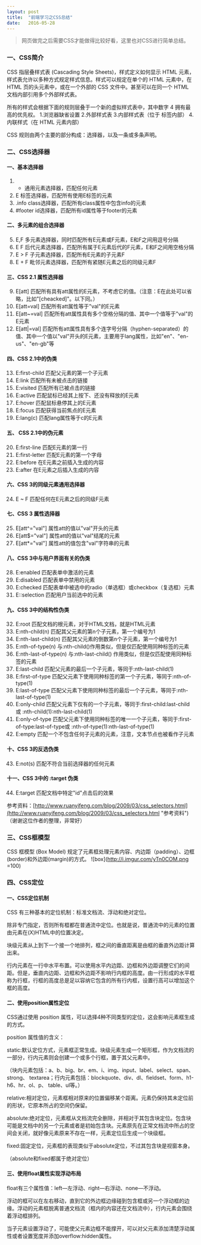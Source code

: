```yaml
---
layout: post
title:  "前端学习之CSS总结"
date:   2016-05-28
---
```



> 网页做完之后需要CSS才能做得比较好看，这里也对CSS进行简单总结。

### 一、CSS简介
CSS 指层叠样式表 (Cascading Style Sheets)，样式定义如何显示 HTML 元素，样式表允许以多种方式规定样式信息。样式可以规定在单个的 HTML 元素中，在 HTML 页的头元素中，或在一个外部的 CSS 文件中。甚至可以在同一个 HTML 文档内部引用多个外部样式表。

所有的样式会根据下面的规则层叠于一个新的虚拟样式表中，其中数字 4 拥有最高的优先权。
1.浏览器缺省设置
2.外部样式表
3.内部样式表（位于 <head> 标签内部）
4.内联样式（在 HTML 元素内部）


CSS 规则由两个主要的部分构成：选择器，以及一条或多条声明。


### 二、CSS选择器

#### 一、基本选择器

1. * 通用元素选择器，匹配任何元素 
2. E 标签选择器，匹配所有使用E标签的元素 
3. .info class选择器，匹配所有class属性中包含info的元素 
4.  #footer  id选择器，匹配所有id属性等于footer的元素 

#### 二、多元素的组合选择器

5. E,F 多元素选择器，同时匹配所有E元素或F元素，E和F之间用逗号分隔 
6. E F 后代元素选择器，匹配所有属于E元素后代的F元素，E和F之间用空格分隔 
7. E > F 子元素选择器，匹配所有E元素的子元素F 
8. E + F 毗邻元素选择器，匹配所有紧随E元素之后的同级元素F 

#### 三、CSS 2.1 属性选择器

9.  E[att] 匹配所有具有att属性的E元素，不考虑它的值。（注意：E在此处可以省略，比如"[cheacked]"。以下同。） 
10. E[att=val]  匹配所有att属性等于"val"的E元素 
11. E[att~=val]  匹配所有att属性具有多个空格分隔的值、其中一个值等于"val"的E元素 
12. E[att|=val]  匹配所有att属性具有多个连字号分隔（hyphen-separated）的值、其中一个值以"val"开头的E元素，主要用于lang属性，比如"en"、"en-us"、"en-gb"等 

#### 四、CSS 2.1中的伪类

13. E:first-child  匹配父元素的第一个子元素 
14. E:link  匹配所有未被点击的链接 
15. E:visited  匹配所有已被点击的链接 
16. E:active  匹配鼠标已经其上按下、还没有释放的E元素 
17. E:hover  匹配鼠标悬停其上的E元素 
18. E:focus  匹配获得当前焦点的E元素 
19. E:lang(c)  匹配lang属性等于c的E元素 

#### 五、 CSS 2.1中的伪元素

20. E:first-line 匹配E元素的第一行 
21.  E:first-letter 匹配E元素的第一个字母 
22. E:before 在E元素之前插入生成的内容 
23. E:after 在E元素之后插入生成的内容 

#### 六、CSS 3的同级元素通用选择器

24. E ~ F  匹配任何在E元素之后的同级F元素 


#### 七、CSS 3 属性选择器

25. E[att^="val"]  属性att的值以"val"开头的元素 
26. E[att$="val"]  属性att的值以"val"结尾的元素 
27. E[att*="val"]  属性att的值包含"val"字符串的元素 

#### 八、CSS 3中与用户界面有关的伪类

28. E:enabled  匹配表单中激活的元素 
29. E:disabled 匹配表单中禁用的元素 
30. E:checked 匹配表单中被选中的radio（单选框）或checkbox（复选框）元素 
31. E::selection  匹配用户当前选中的元素 


#### 九、CSS 3中的结构性伪类

32. E:root  匹配文档的根元素，对于HTML文档，就是HTML元素 
33. E:nth-child(n) 匹配其父元素的第n个子元素，第一个编号为1 
34. E:nth-last-child(n)  匹配其父元素的倒数第n个子元素，第一个编号为1 
35. E:nth-of-type(n)  与:nth-child()作用类似，但是仅匹配使用同种标签的元素 
36. E:nth-last-of-type(n) 与:nth-last-child() 作用类似，但是仅匹配使用同种标签的元素 
37. E:last-child 匹配父元素的最后一个子元素，等同于:nth-last-child(1) 
38. E:first-of-type 匹配父元素下使用同种标签的第一个子元素，等同于:nth-of-type(1) 
39. E:last-of-type  匹配父元素下使用同种标签的最后一个子元素，等同于:nth-last-of-type(1) 
40. E:only-child 匹配父元素下仅有的一个子元素，等同于:first-child:last-child或 :nth-child(1):nth-last-child(1) 
41. E:only-of-type 匹配父元素下使用同种标签的唯一一个子元素，等同于:first-of-type:last-of-type或 :nth-of-type(1):nth-last-of-type(1) 
42.  E:empty 匹配一个不包含任何子元素的元素，注意，文本节点也被看作子元素 

#### 十、CSS 3的反选伪类

43. E:not(s)  匹配不符合当前选择器的任何元素 

#### 十一、CSS 3中的 :target 伪类

44. E:target 匹配文档中特定"id"点击后的效果 

参考资料：[http://www.ruanyifeng.com/blog/2009/03/css_selectors.html](http://www.ruanyifeng.com/blog/2009/03/css_selectors.html "参考资料")（谢谢这位作者的整理，非常好）

### 三、CSS框模型

CSS 框模型 (Box Model) 规定了元素框处理元素内容、内边距（padding）、边框(border)和外边距(margin)的方式。
![box](http://i.imgur.com/yTn0COM.png =100)

### 四、CSS定位

#### 一、CSS定位机制

CSS 有三种基本的定位机制：标准文档流、浮动和绝对定位。

除非专门指定，否则所有框都在普通流中定位。也就是说，普通流中的元素的位置由元素在(X)HTML中的位置决定。

块级元素从上到下一个接一个地排列，框之间的垂直距离是由框的垂直外边距计算出来。

行内元素在一行中水平布置。可以使用水平内边距、边框和外边距调整它们的间距。但是，垂直内边距、边框和外边距不影响行内框的高度。由一行形成的水平框称为行框，行框的高度总是足以容纳它包含的所有行内框，设置行高可以增加这个框的高度。


#### 二、使用position属性定位

CSS通过使用 position 属性，可以选择4种不同类型的定位，这会影响元素框生成的方式。

position 属性值的含义：

static:默认定位方式，元素框正常生成。块级元素生成一个矩形框，作为文档流的一部分，行内元素则会创建一个或多个行框，置于其父元素中。

（块内元素包括：a、b、big、br、em、i、img、input、label、select、span、strong、 textarea；行内元素包括：blockquote、div、dl、fieldset、form、h1-h6、hr、ol、p、 
table、ul等。）

relative:相对定位，元素框相对原来的位置偏移某个距离。元素仍保持其未定位前的形状，它原本所占的空间仍保留。

absolute:绝对定位，元素框从文档流完全删除，并相对于其包含块定位。包含块可能是文档中的另一个元素或者是初始包含块。元素原先在正常文档流中所占的空间会关闭，就好像元素原来不存在一样，元素定位后生成一个块级框。

fixed:固定定位，元素框的表现类似于absolute定位，不过其包含块是视窗本身。

（absolute和fixed都属于绝对定位）

#### 三、使用float属性实现浮动布局

float有三个属性值：left—左浮动、right—右浮动、none—不浮动。

浮动的框可以在左右移动，直到它的外边框边缘碰到包含框或另一个浮动框的边缘。浮动的元素框脱离普通文档流（框内的内容还在文档流中），行内元素会围绕着浮动框排列。

当子元素设置浮动了，可能使父元素边框不能撑开，可以对父元素添加清楚浮动属性或者设置宽度并添加overflow:hidden属性。

